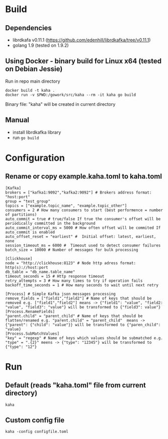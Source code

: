 # Build

## Dependencies
* librdkafa v0.11.1 (https://github.com/edenhill/librdkafka/tree/v0.11.1)
* golang 1.9 (tested on 1.9.2)

## Using Docker - binary build for Linux x64 (tested on Debian Jessie)
Run in repo main directory
```
docker build -t kaha .
docker run -v $PWD:/gowork/src/kaha --rm -it kaha go build
```
Binary file: "kaha" will be created in current directory

## Manual
* install librdkafka library
* run ```go build```

# Configuration

## Rename or copy example.kaha.toml to kaha.toml
```
[Kafka]
brokers = ["kafka1:9092","kafka2:9092"] # Brokers address format: "host:port"
group = "test_group"
topics = ["example.topic_name", "example.topic_other"]
consumers = 2 # How many consumers to start (best performence = number of partitions)
auto_commit = true # true/false If true the consumer's offset will be periodically committed in the background
auto_commit_interval_ms = 5000 # How often offset will be commited If auto_commit is enabled 
auto_offset_reset = "earliest" #  Initial offset: latest, earliest, none 
session_timeout_ms = 6000 #  Timeout used to detect consumer failures 
batch_size = 10000 # Number of messages for bulk processing 

[Clickhouse]
node = "http://clickhouse:8123" # Node http adress format: http(s)://host:port
db_table = "db_name.table_name" 
timeout_seconds = 15 # Http response timeout
retry_attempts = 3 # How many times to try if operation fails
backoff_time_seconds = 1 # How many seconds to wait until next retry

[Process] # Simple Kafka json messages processing
remove_fields = ["field1","field2"] # Name of keys that should be removed e.g. ["field1","field2"] means -> {"field1": "value", "field2: "value", "field3": "value"} will be transformed to {"field3": value"}
[Process.RenameFields]
"parent.child" = "parent_child" # Name of keys that should be flatten/renamed e.g. "parent.child" = "parent_child"  means -> {"parent": {"child": "value"}} will be transformed to {"paren_child": "value}
[Process.SubMatchValues]
"key" = "regexp" # Name of keys which values should be submatched e.g. "type" = ".{2}" meens -> {"type": "12345"} will be transformed to {"type": "12"}
```

# Run
## Default (reads "kaha.toml" file from current directory)
```
kaha
```
## Custom config file
```
kaha -config configfile.toml
```